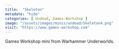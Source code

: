 ```yaml
---
title:  "Skeleton"
metadate: "hide"
categories: [ Undead, Games-Workshop ]
image: "/assets/images/minis/undead/Skeleton4.png"
visit: "https://www.games-workshop.com"
---
```

Games Workshop mini from Warhammer Underworlds. 